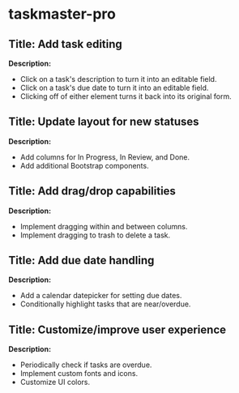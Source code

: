 # taskmaster-pro

## Title: Add task editing

**Description:**

- Click on a task's description to turn it into an editable field.
- Click on a task's due date to turn it into an editable field.
- Clicking off of either element turns it back into its original form.

## Title: Update layout for new statuses

**Description:**

- Add columns for In Progress, In Review, and Done.
- Add additional Bootstrap components.

## Title: Add drag/drop capabilities

**Description:**

- Implement dragging within and between columns.
- Implement dragging to trash to delete a task.

## Title: Add due date handling

**Description:**

- Add a calendar datepicker for setting due dates.
- Conditionally highlight tasks that are near/overdue.

## Title: Customize/improve user experience

**Description:**

- Periodically check if tasks are overdue.
- Implement custom fonts and icons.
- Customize UI colors.

